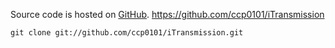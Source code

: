 Source code is hosted on [GitHub](https://github.com/ccp0101/iTransmission). https://github.com/ccp0101/iTransmission

```
git clone git://github.com/ccp0101/iTransmission.git
```